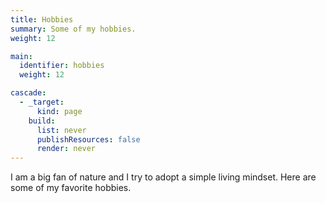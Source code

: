 ```yaml
---
title: Hobbies
summary: Some of my hobbies.
weight: 12

main:
  identifier: hobbies
  weight: 12

cascade:
  - _target:
      kind: page
    build:
      list: never
      publishResources: false
      render: never
---
```


I am a big fan of nature and I try to adopt a simple living mindset. Here are some of my favorite hobbies.
